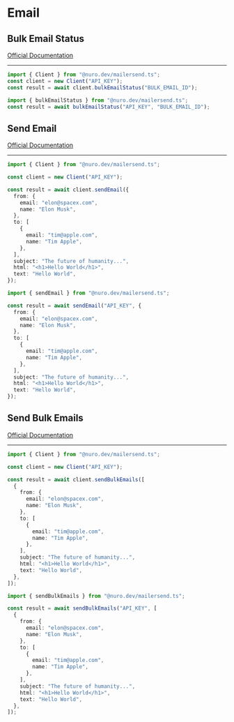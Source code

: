 # Email

## Bulk Email Status

[Official Documentation](https://developers.mailersend.com/api/v1/email.html#get-bulk-email-status)

---

```typescript
import { Client } from "@nuro.dev/mailersend.ts";
const client = new Client("API_KEY");
const result = await client.bulkEmailStatus("BULK_EMAIL_ID");
```

```typescript
import { bulkEmailStatus } from "@nuro.dev/mailersend.ts";
const result = await bulkEmailStatus("API_KEY", "BULK_EMAIL_ID");
```

## Send Email

[Official Documentation](https://developers.mailersend.com/api/v1/email.html#send-an-email)

---

```typescript
import { Client } from "@nuro.dev/mailersend.ts";

const client = new Client("API_KEY");

const result = await client.sendEmail({
  from: {
    email: "elon@spacex.com",
    name: "Elon Musk",
  },
  to: [
    {
      email: "tim@apple.com",
      name: "Tim Apple",
    },
  ],
  subject: "The future of humanity...",
  html: "<h1>Hello World</h1>",
  text: "Hello World",
});
```

```typescript
import { sendEmail } from "@nuro.dev/mailersend.ts";

const result = await sendEmail("API_KEY", {
  from: {
    email: "elon@spacex.com",
    name: "Elon Musk",
  },
  to: [
    {
      email: "tim@apple.com",
      name: "Tim Apple",
    },
  ],
  subject: "The future of humanity...",
  html: "<h1>Hello World</h1>",
  text: "Hello World",
});
```

## Send Bulk Emails

[Official Documentation](https://developers.mailersend.com/api/v1/email.html#send-bulk-emails)

---

```typescript
import { Client } from "@nuro.dev/mailersend.ts";

const client = new Client("API_KEY");

const result = await client.sendBulkEmails([
  {
    from: {
      email: "elon@spacex.com",
      name: "Elon Musk",
    },
    to: [
      {
        email: "tim@apple.com",
        name: "Tim Apple",
      },
    ],
    subject: "The future of humanity...",
    html: "<h1>Hello World</h1>",
    text: "Hello World",
  },
]);
```

```typescript
import { sendBulkEmails } from "@nuro.dev/mailersend.ts";

const result = await sendBulkEmails("API_KEY", [
  {
    from: {
      email: "elon@spacex.com",
      name: "Elon Musk",
    },
    to: [
      {
        email: "tim@apple.com",
        name: "Tim Apple",
      },
    ],
    subject: "The future of humanity...",
    html: "<h1>Hello World</h1>",
    text: "Hello World",
  },
]);
```
